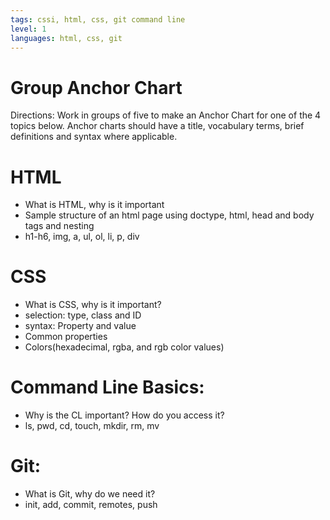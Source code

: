 ```yaml
---
tags: cssi, html, css, git command line
level: 1
languages: html, css, git
---
```

# Group Anchor Chart
Directions:  Work in groups of five  to make an Anchor Chart for one of the 4 topics below. Anchor charts should have a title, vocabulary terms, brief definitions and syntax where applicable.


# HTML 
+ What is HTML, why is it important
+ Sample structure of an html page using doctype, html, head and body tags and nesting
+ h1-h6, img, a, ul, ol, li, p, div

# CSS
+ What is CSS, why is it important?
+ selection: type, class and ID
+ syntax: Property and value
+ Common properties
+ Colors(hexadecimal, rgba, and rgb color values)

# Command Line Basics: 
+ Why is the CL important? How do you access it?
+ ls, pwd, cd, touch, mkdir, rm, mv

# Git: 
+ What is Git, why do we need it?
+ init, add, commit, remotes, push
